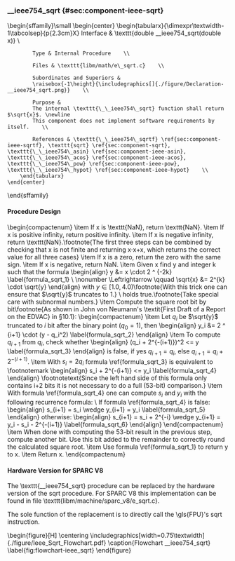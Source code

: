 ### \_\_ieee754\_sqrt {#sec:component-ieee-sqrt}

\begin{sffamily}\small
	\begin{center}
		\begin{tabularx}{\dimexpr\textwidth-1\tabcolsep}{p{2.3cm}X}
			Interface       & \texttt{double \_\_ieee754\_sqrt(double x)} \\ 
			
			Type & Internal Procedure    \\ 
			
			Files & \texttt{libm/math/e\_sqrt.c}    \\ 
			
			Subordinates and Superiors &
			\raisebox{-1\height}{\includegraphics[]{./figure/Declaration-__ieee754_sqrt.png}}    \\ 
			
			Purpose & 
			The internal \texttt{\_\_ieee754\_sqrt} function shall return $\sqrt{x}$. \newline
			This component does not implement software requirements by itself.    \\ 
			
			References & \texttt{\_\_ieee754\_sqrtf} \ref{sec:component-ieee-sqrtf}, \texttt{sqrt} \ref{sec:component-sqrt}, \texttt{\_\_ieee754\_asin} \ref{sec:component-ieee-asin}, \texttt{\_\_ieee754\_acos} \ref{sec:component-ieee-acos}, \texttt{\_\_ieee754\_pow} \ref{sec:component-ieee-pow}, \texttt{\_\_ieee754\_hypot} \ref{sec:component-ieee-hypot}    \\ 
		\end{tabularx}
	\end{center}
\end{sffamily}

#### Procedure Design

\begin{compactenum}
	\item If x is \texttt{NaN}, return \texttt{NaN}.
	\item If x is positive infinity, return positive infinity.
	\item If x is negative infinity, return \texttt{NaN}.\footnote{The first three steps can be combined by checking that x is not finite and returning x$\cdot$x+x, which returns the correct value for all three cases}
	\item If x is a zero, return the zero with the same sign.
	\item If x is negative, return NaN.
	\item Given x find y and integer k such that the formula
	\begin{align}
		y &= x \cdot 2 ^ {-2k} \label{formula_sqrt_1} \\ \nonumber
		\Leftrightarrow \qquad \sqrt{x} &= 2^{k} \cdot \sqrt{y}
	\end{align}
	with $y \in [1.0, 4.0)$\footnote{With this trick one can ensure that $\sqrt{y}$ truncates to 1.} \\
	holds true.\footnote{Take special care with subnormal numbers.}
	\item Compute the square root bit by bit\footnote{As shown in John von Neumann's \textit{First Draft of a Report on the EDVAC} in §10.1}:
	\begin{compactenum}
		\item Let $q_i$ be $\sqrt{y}$ truncated to $i$ bit after the binary point ($q_0 = 1$), then
		\begin{align}
			y_i &= 2 ^ {i+1} \cdot (y - q_i^2) \label{formula_sqrt_2}
		\end{align}
		\item To compute $q_{i+1}$ from $q_i$, check whether
		\begin{align}
			(q_i + 2^{-(i+1)})^2 <= y \label{formula_sqrt_3}
		\end{align}
		is false, if yes $q_{i+1} = q_i$, else $q_{i+1} = q_i + 2^{-(i+1)}$.
		\item With $s_i = 2 q_i$ formula \ref{formula_sqrt_3} is equivalent to \footnotemark
		\begin{align}
			s_i + 2^{-(i+1)} <= y_i \label{formula_sqrt_4}
		\end{align}
		\footnotetext{Since the left hand side of this formula only contains i+2 bits it is not necessary to do a full (53-bit) comparison.}
		\item With formula \ref{formula_sqrt_4} one can compute $s_i$ and $y_i$ with the following recurrence formula: \\
		If formula \ref{formula_sqrt_4} is false:
		\begin{align}
			s_{i+1} = s_i \wedge y_{i+1} = y_i \label{formula_sqrt_5}
		\end{align}
		otherwise:
		\begin{align}
			s_{i+1} = s_i + 2^{-i} \wedge y_{i+1} = y_i - s_i - 2^{-(i+1)} \label{formula_sqrt_6}
		\end{align}
	\end{compactenum}
	\item When done with computing the 53-bit result in the previous step, compute another bit. Use this bit added to the remainder to correctly round the calculated square root.
	\item Use formula \ref{formula_sqrt_1} to return y to x.
	\item Return x.
\end{compactenum}

#### Hardware Version for SPARC V8

The \texttt{\_\_ieee754\_sqrt} procedure can be replaced by the hardware version of the sqrt procedure. For SPARC V8 this implementation can be found in file \texttt{libm/machine/sparc\_v8/e\_sqrt.c}.

The sole function of the replacement is to directly call the \gls{FPU}'s sqrt instruction.

\begin{figure}[H]
	\centering
	\includegraphics[width=0.75\textwidth]{./figure/Ieee_Sqrt_Flowchart.pdf}
	\caption{Flowchart \_\_ieee754\_sqrt}
	\label{fig:flowchart-ieee_sqrt}
\end{figure}